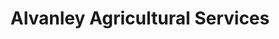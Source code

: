 ---
title: "Alvanley Agricultural Services"
url: /frodsham/alvanley-agricultural-services/
shop: agrarian
---